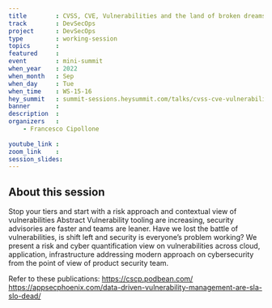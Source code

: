```yaml
---
title        : CVSS, CVE, Vulnerabilities and the land of broken dreams
track        : DevSecOps
project      : DevSecOps
type         : working-session
topics       : 
featured     :
event        : mini-summit
when_year    : 2022
when_month   : Sep
when_day     : Tue
when_time    : WS-15-16
hey_summit   : summit-sessions.heysummit.com/talks/cvss-cve-vulnerabilities-and-the-land-of-broken-dreams/
banner       : 
description  :
organizers   :
    - Francesco Cipollone
    
youtube_link : 
zoom_link    : 
session_slides:
---
```




## About this session
Stop your tiers and start with a risk approach and contextual view of vulnerabilities
Abstract Vulnerability tooling are increasing, security advisories are faster and teams are leaner. Have we lost the battle of vulnerabilities, is shift left and security is everyone’s problem working? 
We present a risk and cyber quantification view on vulnerabilities across cloud, application, infrastructure addressing modern approach on cybersecurity from the point of view of product security team. 

Refer to these publications:
https://cscp.podbean.com/
https://appsecphoenix.com/data-driven-vulnerability-management-are-sla-slo-dead/
